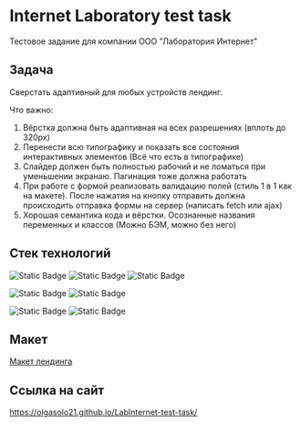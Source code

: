 # Internet Laboratory test task

Тестовое задание для компании ООО "Лаборатория Интернет"

## Задача
Сверстать адаптивный для любых устройств лендинг.

Что важно:
1) Вёрстка должна быть адаптивная на всех разрешениях (вплоть до 320px)
2) Перенести всю типографику и показать все состояния интерактивных
   элементов (Всё что есть в типографике)
3) Слайдер должен быть полностью рабочий и не ломаться при уменьшении
   экранаю. Пагинация тоже должна работать
4) При работе с формой реализовать валидацию полей (стиль 1 в 1 как на
   макете). После нажатия на кнопку отправить должна происходить отправка
   формы на сервер (написать fetch или ajax)
5) Хорошая семантика кода и вёрстки. Осознанные названия переменных и
   классов (Можно БЭМ, можно без него)

## Стек технологий

![Static Badge](https://img.shields.io/badge/HTML5-white?style=flat&logo=HTML5&logoColor=%2366CDAA&labelColor=grey&color=grey)
![Static Badge](https://img.shields.io/badge/CSS3-white?style=flat&logo=CSS3&logoColor=%2366CDAA&labelColor=grey&color=grey)
![Static Badge](https://img.shields.io/badge/GIT-white?style=flat&logo=GIT&logoColor=%2366CDAA&labelColor=grey&color=grey)

![Static Badge](https://img.shields.io/badge/FIGMA-white?style=flat&logo=FIGMA&logoColor=%2366CDAA&labelColor=grey&color=grey)
![Static Badge](https://img.shields.io/badge/WEBPACK-white?style=flat&logo=WEBPACK&logoColor=%2366CDAA&labelColor=grey&color=grey)

![Static Badge](https://img.shields.io/badge/REACT-white?style=flat&logo=React&logoColor=%2366CDAA&labelColor=grey&color=grey)
![Static Badge](https://img.shields.io/badge/VITE-white?style=flat&logo=VITE&logoColor=%2366CDAA&labelColor=grey&color=grey)

## Макет

[Макет лендинга](https://www.figma.com/file/dFftQlRVKZWjYGfX6yWOGW/Тестовое-задание?type=design&node-id=0-1&mode=design)

## Ссылка на сайт

https://olgasolo21.github.io/LabInternet-test-task/
